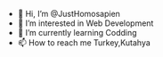 - 👋 Hi, I’m @JustHomosapien
- 👀 I’m interested in Web Development
- 🌱 I’m currently learning Codding
- 📫 How to reach me Turkey,Kutahya

<!---
JustHomosapien/JustHomosapien is a ✨ special ✨ repository because its `README.md` (this file) appears on your GitHub profile.
You can click the Preview link to take a look at your changes.
--->
